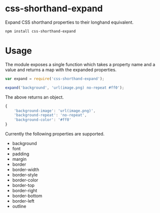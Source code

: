 # css-shorthand-expand

Expand CSS shorthand properties to their longhand equivalent.

	npm install css-shorthand-expand

# Usage

The module exposes a single function which takes a property name and a value and returns a map with the expanded properties.

```javascript
var expand = require('css-shorthand-expand');

expand('background', 'url(image.png) no-repeat #ff0');
```

The above returns an object.

```javascript
{
	'background-image': 'url(image.png)',
	'background-repeat': 'no-repeat',
	'background-color': '#ff0'
}
```

Currently the following properties are supported.

- background
- font
- padding
- margin
- border
- border-width
- border-style
- border-color
- border-top
- border-right
- border-bottom
- border-left
- outline
